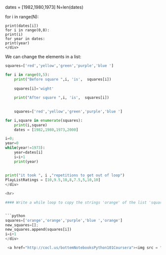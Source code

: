 dates = [1982,1980,1973]
N=len(dates)

for i in range(N):
     
    print(dates[i])   
    for i in range(0,8):
    print(i)
    for year in dates:  
    print(year)  
    </div>

We can change the elements in a list:


```python
squares=['red','yellow','green','purple','blue ']

for i in range(0,5):
    print("Before square ",i, 'is',  squares[i])
    
    squares[i]='wight'
    
    print("After square ",i, 'is',  squares[i])
    
    
    squares=['red','yellow','green','purple','blue ']

for i,square in enumerate(squares):
    print(i,square)
    dates = [1982,1980,1973,2000]

i=0;
year=0
while(year!=1973):
    year=dates[i]
    i=i+1
    print(year)
    
    
print("it took ", i ,"repetitions to get out of loop")
PlayListRatings = [10,9.5,10,8,7.5,5,10,10]
</div>

<hr>

#### Write a while loop to copy the strings 'orange' of the list 'squares' to the list 'new_squares'. Stop and exit the loop if the value on the list is not 'orange':


```python
squares=['orange','orange','purple','blue ','orange']
new_squares=[];
new_squares.append(squares[i])
i=i+1
</div>

 <a href="http://cocl.us/bottemNotebooksPython101Coursera"><img src = "https://ibm.box.com/shared/static/irypdxea2q4th88zu1o1tsd06dya10go.png" width = 750, align = "center"></a>
